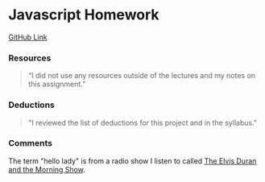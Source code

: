 
# Javascript Homework
[GitHub Link](https://github.com/createlyn/hw_javascript_zahn_caitlyn.git)


### Resources
>“I	did	not	use	any
resources outside of the lectures and my notes on this assignment.”

### Deductions
>"I reviewed the list of deductions for this project and in the syllabus."

### Comments
The term "hello lady" is from a radio show I listen to called [The Elvis Duran and the Morning Show](http://elvisduran.iheart.com/).
